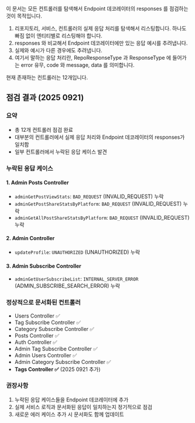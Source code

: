 이 문서는 모든 컨트롤러를 탐색해서 Endpoint 데코레이터의 responses 를 점검하는 것이 목적입니다.

1. 리포지토리, 서비스, 컨트롤러의 실제 응답 처리를 탐색해서 리스팅합니다. 하나도 빠짐 없이 엔티티별로 리스팅해야 합니다.
2. responses 와 비교해서 Endpoint 데코레이터에만 있는 응답 예시를 추려냅니다.
3. 실제와 예시가 다른 경우에도 추려냅니다.
4. 여기서 말하는 응답 처리란, RepoResponseType 과 ResponseType 에 들어가는 error 유무, code 와 message, data 를 의미합니다.

현재 존재하는 컨트롤러는 12개입니다.

## 점검 결과 (2025 0921)

### 요약

- 총 12개 컨트롤러 점검 완료
- 대부분의 컨트롤러에서 실제 응답 처리와 Endpoint 데코레이터의 responses가 일치함
- 일부 컨트롤러에서 누락된 응답 케이스 발견

### 누락된 응답 케이스

#### 1. Admin Posts Controller

- `adminGetPostViewStats`: `BAD_REQUEST` (INVALID_REQUEST) 누락
- `adminGetPostShareStatsByPlatform`: `BAD_REQUEST` (INVALID_REQUEST) 누락
- `adminGetAllPostShareStatsByPlatform`: `BAD_REQUEST` (INVALID_REQUEST) 누락

#### 2. Admin Controller

- `updateProfile`: `UNAUTHORIZED` (UNAUTHORIZED) 누락

#### 3. Admin Subscribe Controller

- `adminGetUserSubscribeList`: `INTERNAL_SERVER_ERROR` (ADMIN_SUBSCRIBE_SEARCH_ERROR) 누락

### 정상적으로 문서화된 컨트롤러

- Users Controller ✅
- Tag Subscribe Controller ✅
- Category Subscribe Controller ✅
- Posts Controller ✅
- Auth Controller ✅
- Admin Tag Subscribe Controller ✅
- Admin Users Controller ✅
- Admin Category Subscribe Controller ✅
- **Tags Controller ✅** (2025 0921 추가)

### 권장사항

1. 누락된 응답 케이스들을 Endpoint 데코레이터에 추가
2. 실제 서비스 로직과 문서화된 응답이 일치하는지 정기적으로 점검
3. 새로운 에러 케이스 추가 시 문서화도 함께 업데이트
